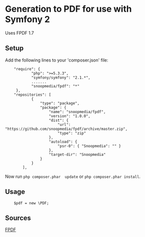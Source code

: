 Generation to PDF for use with Symfony 2
==============================

Uses FPDF 1.7

Setup
-----

Add the following lines to your 'composer.json' file:


        "require": {
                "php": ">=5.3.3",
                "symfony/symfony": "2.1.*",
                .......
                "snoopmedia/fpdf": "*"
         },
        "repositories": [
                {
                    "type": "package",
                    "package": {
                        "name": "snoopmedia/fpdf",
                        "version": "1.0.0",
                        "dist": {
                            "url": "https://github.com/snoopmedia/fpdf/archive/master.zip",
                            "type": "zip"
                        },
                        "autoload": {
                            "psr-0": { "Snoopmedia": "" }
                        },
                        "target-dir": "Snoopmedia"
                    }
                }
            ],


Now run `php composer.phar  update` or `php composer.phar install`.

Usage
--------

        $pdf = new \PDF;

Sources
---------
[FPDF](http://www.fpdf.org/)


